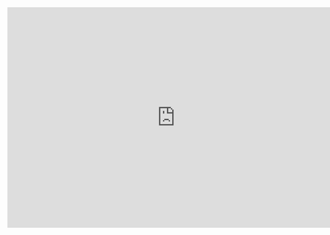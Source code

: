 <iframe src="https://docs.google.com/forms/d/1jRg6JMX9Z3F8DYgxZIYODwG_cbz3KgIl4IyzUx31CP8/viewform?embedded=true" width="760" height="500" frameborder="0" marginheight="0" marginwidth="0">Загрузка...</iframe>
